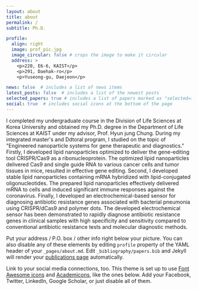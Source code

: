 ```yaml
---
layout: about
title: about
permalink: /
subtitle: Ph.D.

profile:
  align: right
  image: prof_pic.jpg
  image_circular: false # crops the image to make it circular
  address: >
    <p>220, E6-6, KAIST</p>
    <p>291, Daehak-ro</p>
    <p>Yuseong-gu, Daejeon</p>

news: false  # includes a list of news items
latest_posts: false  # includes a list of the newest posts
selected_papers: true # includes a list of papers marked as "selected={true}"
social: true  # includes social icons at the bottom of the page
---
```


I completed my undergraduate course in the Division of Life Sciences at Korea University and obtained my Ph.D. degree in the Department of Life Sciences at KAIST under my advisor, Prof. Hyun jung Chung. During my integrated master's and Ddtoral program, I studied on the topic of "Engineered nanoparticle systems for gene therapeutic and diagnostics." Firstly, I developed lipid nanoparticles optimized to deliver the gene-editing tool CRISPR/Cas9 as a ribonucleoprotein. The optimized lipid nanoparticles delivered Cas9 and single guide RNA to various cancer cells and tumor tissues in mice, resulted in effective gene editing. Second, I developed stable lipid nanoparticles containing mRNA hybridized with lipid-conjugated oligonucleotides. The prepared lipid nanoparticles effectively delivered mRNA to cells and induced significant immune responses against the coronavirus. Finally, I developed an electrochemical-based sensor for diagnosing antibiotic resistance genes associated with bacterial pneumonia using CRISPR/dCas9 and polymer dots. The developed electrochemical sensor has been demonstrated to rapidly diagnose antibiotic resistance genes in clinical samples with high specificity and sensitivity compared to conventional antibiotic resistance tests and molecular diagnostic methods.

Put your address / P.O. box / other info right below your picture. You can also disable any of these elements by editing `profile` property of the YAML header of your `_pages/about.md`. Edit `_bibliography/papers.bib` and Jekyll will render your [publications page](/al-folio/publications/) automatically.

Link to your social media connections, too. This theme is set up to use [Font Awesome icons](http://fortawesome.github.io/Font-Awesome/) and [Academicons](https://jpswalsh.github.io/academicons/), like the ones below. Add your Facebook, Twitter, LinkedIn, Google Scholar, or just disable all of them.
